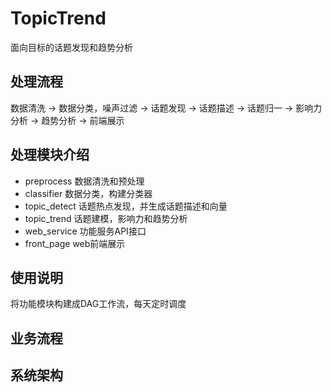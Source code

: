# TopicTrend
面向目标的话题发现和趋势分析

## 处理流程
数据清洗 -> 数据分类，噪声过滤 -> 话题发现 -> 话题描述 -> 话题归一 -> 影响力分析 -> 趋势分析 -> 前端展示

## 处理模块介绍
* preprocess
数据清洗和预处理
* classifier
数据分类，构建分类器
* topic_detect
话题热点发现，并生成话题描述和向量
* topic_trend
话题建模，影响力和趋势分析
* web_service
功能服务API接口
* front_page
web前端展示

## 使用说明
将功能模块构建成DAG工作流，每天定时调度

## 业务流程


## 系统架构
